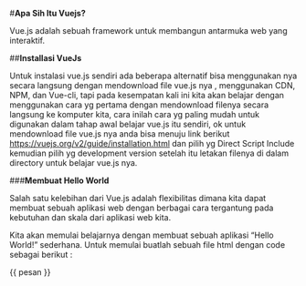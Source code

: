 #**Apa Sih Itu Vuejs?**

Vue.js adalah sebuah framework untuk membangun antarmuka web yang interaktif.

##**Installasi VueJs**

Untuk instalasi vue.js sendiri ada beberapa alternatif bisa menggunakan nya secara langsung dengan mendownload file vue.js nya , menggunakan CDN, NPM, dan Vue-cli, tapi pada kesempatan kali ini kita akan belajar dengan menggunakan cara yg pertama dengan mendownload filenya secara langsung ke komputer kita, cara inilah cara yg paling mudah untuk digunakan dalam tahap awal belajar vue.js itu sendiri, ok untuk mendownload file vue.js nya anda bisa menuju link berikut https://vuejs.org/v2/guide/installation.html dan pilih yg Direct Script Include kemudian pilih yg development version setelah itu letakan filenya di dalam directory untuk belajar vue.js nya.

###**Membuat Hello World**

Salah satu kelebihan dari Vue.js adalah flexibilitas dimana kita dapat membuat sebuah aplikasi web dengan berbagai cara tergantung pada kebutuhan dan skala dari aplikasi web kita.

Kita akan memulai belajarnya dengan membuat sebuah aplikasi “Hello World!” sederhana. Untuk memulai buatlah sebuah file html dengan code sebagai berikut :

<!DOCTYPE html>
<html lang="en">
<head>
 <meta charset="UTF-8">
 <title>Belajar vue.js dasar</title>
</head>
<body><div id="app">
  <p> {{ pesan }} </p>
</div><script src="vue.js"></script>
 <script>
  new Vue({
   el:"#app",
   data: {
    pesan:"Hello World!"
   }
  });
 </script>
</body>
</html>
